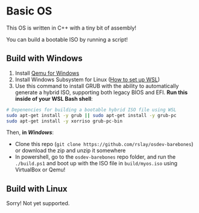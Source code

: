 # Basic OS

This OS is written in C++ with a tiny bit of assembly!

You can build a bootable ISO by running a script!

## Build with Windows

  1. Install [Qemu for Windows](https://qemu.weilnetz.de/w64/)
  2. Install Windows Subsystem for Linux ([How to set up WSL](https://youtu.be/Cvrqmq9A3tA?t=107))
  3. Use this command to install GRUB with the ability to automatically generate a hybrid ISO, supporting both legacy BIOS and EFI. **Run this inside of your WSL Bash shell**:

```bash
# Depenencies for building a bootable hybrid ISO file using WSL
sudo apt-get install -y grub || sudo apt-get install -y grub-pc
sudo apt-get install -y xorriso grub-pc-bin
```

Then, **in _Windows_**:
- Clone this repo (`git clone https://github.com/rslay/osdev-barebones`) or download the zip and unzip it somewhere
- In powershell, go to the `osdev-barebones` repo folder, and run the `./build.ps1` and boot up with the ISO file in `build/myos.iso` using VirtualBox or Qemu!


## Build with Linux

Sorry! Not yet supported.


<!--
> NOTE: Don't use Windows Subsystem for Linux here - it has known bugs and won't work!
>
> Only tested on Debian, should work on all Debian-based systems, such as Ubuntu.

Install all needed dependencies with these commands:

```bash
# Dependencies for compiling kernel
sudo apt-get update
sudo apt-get install -y build-essential binutils bison flex libgmp3-dev libmpc-dev libmpfr-dev texinfo libisl-dev lib32z1 lib32ncurses5 libc6

# Depenencies for building a bootable hybrid ISO file using WSL
sudo apt-get install -y xorriso grub-legacy grub-pc-bin

# For qemu, to run the image
sudo apt-get install -y qemu-system-i386
```

Then run `./build.sh` and boot up with the ISO file in `build/myos.iso` using VirtualBox or Qemu!
-->
